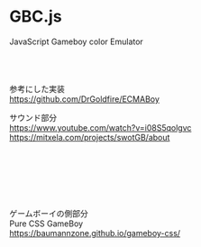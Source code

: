 # GBC.js
JavaScript Gameboy color Emulator  

<br><br><br>
参考にした実装  
https://github.com/DrGoldfire/ECMABoy  


サウンド部分  
https://www.youtube.com/watch?v=i08S5qolgvc  
https://mitxela.com/projects/swotGB/about
<br><br><br>

<br><br><br><br>
ゲームボーイの側部分  
Pure CSS GameBoy  
https://baumannzone.github.io/gameboy-css/  
